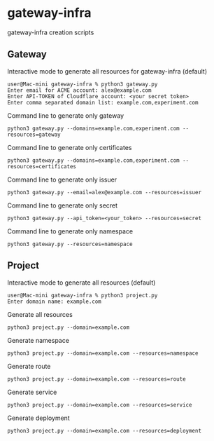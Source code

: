 # gateway-infra
gateway-infra creation scripts

## Gateway

Interactive mode to generate all resources for gateway-infra (default)
```
user@Mac-mini gateway-infra % python3 gateway.py                                   
Enter email for ACME account: alex@example.com
Enter API-TOKEN of Cloudflare account: <your secret token>
Enter comma separated domain list: example.com,experiment.com
```

Command line to generate only gateway
```
python3 gateway.py --domains=example.com,experiment.com --resources=gateway
```

Command line to generate only certificates
```
python3 gateway.py --domains=example.com,experiment.com --resources=certificates
```

Command line to generate only issuer
```
python3 gateway.py --email=alex@example.com --resources=issuer 
```

Command line to generate only secret
```
python3 gateway.py --api_token=<your_token> --resources=secret 
```

Command line to generate only namespace
```
python3 gateway.py --resources=namespace
```

## Project

Interactive mode to generate all resources (default)
```
user@Mac-mini gateway-infra % python3 project.py 
Enter domain name: example.com
```

Generate all resources
```
python3 project.py --domain=example.com  
```

Generate namespace
```
python3 project.py --domain=example.com --resources=namespace
```

Generate route
```
python3 project.py --domain=example.com --resources=route
```

Generate service
```
python3 project.py --domain=example.com --resources=service
```

Generate deployment
```
python3 project.py --domain=example.com --resources=deployment
```
